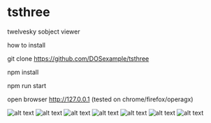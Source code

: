 # tsthree
 twelvesky sobject viewer



how to install

git clone https://github.com/DOSexample/tsthree

npm install

npm run start

open browser http://127.0.0.1 (tested on chrome/firefox/operagx)


![alt text](https://github.com/DOSexample/tsthree/blob/main/screenshot/1.png?raw=true)
![alt text](https://github.com/DOSexample/tsthree/blob/main/screenshot/2.png?raw=true)
![alt text](https://github.com/DOSexample/tsthree/blob/main/screenshot/3.png?raw=true)
![alt text](https://github.com/DOSexample/tsthree/blob/main/screenshot/4.png?raw=true)
![alt text](https://github.com/DOSexample/tsthree/blob/main/screenshot/5.png?raw=true)
![alt text](https://github.com/DOSexample/tsthree/blob/main/screenshot/6.png?raw=true)
![alt text](https://github.com/DOSexample/tsthree/blob/main/screenshot/7.png?raw=true)